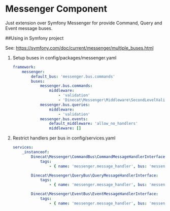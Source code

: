 # Messenger Component

Just extension over Symfony Messenger for provide Command, Query and Event message buses.

##Using in Symfony project

See: https://symfony.com/doc/current/messenger/multiple_buses.html

1. Setup buses in config/packages/messenger.yaml

    ```yaml
    framework:
        messenger:
            default_bus: 'messenger.bus.commands'
            buses:
                messenger.bus.commands:
                    middleware:
                        - 'validation'
                        - 'Dinecat\Messenger\Middleware\SecondLevelValidationMiddleware' # If you need second level.
                messenger.bus.queries:
                    middleware:
                        - 'validation'
                messenger.bus.events:
                    default_middleware: 'allow_no_handlers'
                    middleware: []
    ```

2. Restrict handlers per bus in config/services.yaml

    ```yaml
    services:
        _instanceof:
            Dinecat\Messenger\CommandBus\CommandMessageHandlerInterface:
                tags:
                    - { name: 'messenger.message_handler', bus: 'messenger.bus.commands' }
    
            Dinecat\Messenger\QueryBus\QueryMessageHandlerInterface:
                tags:
                    - { name: 'messenger.message_handler', bus: 'messenger.bus.queries' }
    
            Dinecat\Messenger\EventBus\EventMessageHandlerInterface:
                tags:
                    - { name: 'messenger.message_handler', bus: 'messenger.bus.events' }
    ```
